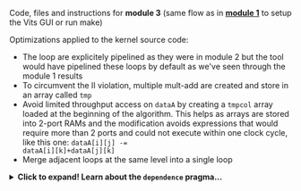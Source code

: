 Code, files and instructions for **module 3** (same flow as in [<b>module 1</b>](../module1_baseline) to setup the Vits GUI or run make)

Optimizations applied to the kernel source code:
 + The loop are explicitely pipelined as they were in module 2 but the tool would have pipelined these loops by default as we've seen through the module 1 results
 + To circumvent the II violation, multiple mult-add are created and store in an array called <code>tmp</code> 
 + Avoid limited throughput access on <code>dataA</code> by creating a <code>tmpcol</code> array loaded at the beginning of the algorithm.  This helps as arrays are stored into 2-port RAMs and the modification avoids expressions that would require more than 2 ports and could not execute within one clock cycle, like this one: <code>dataA[i][j] -= dataA[i][k]+dataA[j][k]</code>
 + Merge adjacent loops at the same level into a single loop 

  <details>
  <summary><b> Click to expand! Learn about the <code>dependence</code> pragma...</b></summary>
  
The dependence pragma provides additional information to overcome loop-carry dependencies and allow loops to be pipelined like we saw in module2 (or pipelined with lower initiation intervals). These dependencies impact the scheduling of operations during high-level synthesis for both function and loop pipelining.

The Vitis high-level synthesis tool automatically detects the following dependencies:

+ Within loops (loop-independent dependence), or
+ Between different iterations of a loop (loop-carry dependence).

Loop-independent dependence: The same element is accessed in the same loop iteration.
```cpp
# A[] is accessed multiple time in the loop body
    for (i=0;i<N;i++) {
     A[i]=x;
     y=A[i];
    }
```
Loop-carry dependence: The same element is accessed in a different loop iteration.
```cpp
# Same element of A[] is accessed across loop iterations 
    for (i=0;i<N;i++) {
     A[i]=A[i-1]*2;
    }
```
Under certain complex scenarios automatic dependence analysis can be too conservative and fail to filter out false dependencies. Under some circumstances, such as variable dependent array indexing, or when an external requirement needs to be enforced (for example, two inputs are never the same index), the dependence analysis might be too conservative. The DEPENDENCE pragma allows you to explicitly specify the dependence and resolve a false dependence.

     IMPORTANT! Specifying a false dependency, when in fact the dependency is not false, 
     is likely to result in incorrect hardware. 
     Be sure dependencies are correct (either true or false)! 
      
</details>



